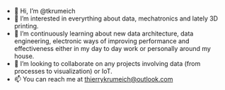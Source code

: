 - 👋 Hi, I’m @tkrumeich
- 👀 I’m interested in everyrthing about data, mechatronics and lately 3D printing.
- 🌱 I’m continuously learning about new data architecture, data engineering, electronic ways of improving performance and effectiveness either in my day to day work or personally around my house.
- 💞️ I’m looking to collaborate on any projects involving data (from processes to visualization) or IoT.
- 📫 You can reach me at thierrykrumeich@outlook.com
